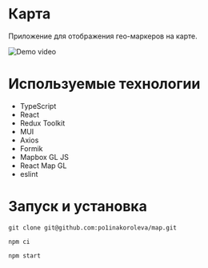 # Карта
Приложение для отображения гео-маркеров на карте. 

![Demo video](map_demo.gif)

# Используемые технологии
* TypeScript
* React
* Redux Toolkit
* MUI
* Axios
* Formik
* Mapbox GL JS
* React Map GL
* eslint

# Запуск и установка 
```
git clone git@github.com:po1inakoroleva/map.git
```
```
npm ci
```
```
npm start
```
